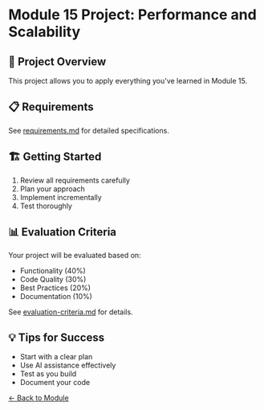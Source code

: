 # Module 15 Project: Performance and Scalability

## 🎯 Project Overview

This project allows you to apply everything you've learned in Module 15.

## 📋 Requirements

See [requirements.md](requirements.md) for detailed specifications.

## 🏗️ Getting Started

1. Review all requirements carefully
2. Plan your approach
3. Implement incrementally
4. Test thoroughly

## 📊 Evaluation Criteria

Your project will be evaluated based on:
- Functionality (40%)
- Code Quality (30%)
- Best Practices (20%)
- Documentation (10%)

See [evaluation-criteria.md](evaluation-criteria.md) for details.

## 💡 Tips for Success

- Start with a clear plan
- Use AI assistance effectively
- Test as you build
- Document your code

[← Back to Module](../README.md)
